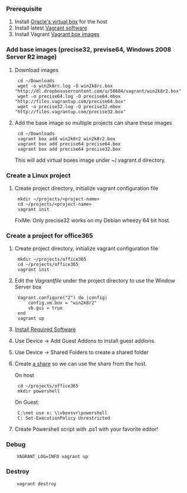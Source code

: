 ### Prerequisite 

1. Install [Oracle's virtual box](https://www.virtualbox.org/wiki/Downloads) for the host
1. Install latest [Vagrant software](http://downloads.vagrantup.com/)
1. Install Vagrant [Vagrant box images](http://www.vagrantbox.es/)

### Add base images (precise32, previse64, Windows 2008 Server R2 image)

1. Download images

		cd ~/Downloads
        wget -o win2k8rc.log -O win2k8rc.box "http://dl.dropboxusercontent.com/u/58604/vagrant/win2k8r2.box"
        wget -o precise64.log -O precise64.mbox  "http://files.vagrantup.com/precise64.box"
	    wget -o precise32.log -O precise32.mbox  "http://files.vagrantup.com/precise32.box"

1. Add the base image so multiple projects can share these images

        cd ~/Downloads
		vagrant box add win2k8r2 win2k8r2.box
		vagrant box add precise64 precise64.box
		vagrant box add precise64 precise32.box
		
    This will add virtual boxes image under ~/.vagrant.d directory.

### Create a Linux project

1. Create project directory, initialize vagrant configuration file

        mkdir ~/projects/<project-name>
        cd ~/projects/<project-name>
        vagrant init

    FixMe: Only precise32 works on my Debian wheezy 64 bit host.

### Create a project for office365

1. Create project directory, initialize vagrant configuration file

        mkdir ~/projects/office365
        cd ~/projects/office365
      	vagrant init
1. Edit the *Vagrantfile* under the project directory to use the Window Server box 

		Vagrant.configure("2") do |config|
  			config.vm.box = "win2k8r2"
			vb.gui = true
		end
        vagrant up

1.  [Install Required Software](http://technet.microsoft.com/en-us/library/jj151815.aspx)

1. Use Device -> Add Guest Addons to install guest addions

1. Use Device -> Shared Folders to create a shared folder

1. Create [a share](http://www.virtualbox.org/manual/ch04.html#sf_mount_manual) so we can use the share from the host. 

    On host

	    cd ~/projects/office365
	    mkdir powershell
 
    On Guest:

		C:\net use x: \\vboxsvr\powershell
		C: Set-ExecutionPolicy Unrestricted
		
1. Create Powershell script with .ps1 with your favorite editor!

###  Debug

		VAGRANT_LOG=INFO vagrant up
		
### Destroy

		vagrant destroy
 
        
        